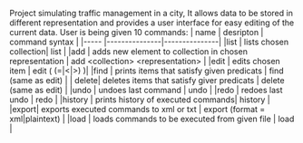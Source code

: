 Project simulating traffic management in a city,
It allows data to be stored in different representation  and provides a user interface for easy editing of the current data.
User is being given 10 commands: 
| name | desripton     | command syntax    |
|----- |---------------|---------------|
|list  |  lists chosen collection| list <collection> |
|add   |  adds new element to collection in chosen representation | add \<collection\> \<representation\> |
|edit  |  edits chosen item | edit <collection> <predicate> (<fieldname> (=|<|>) <value>)|
|find  |   prints items that satisfy given predicats | find <collection> <predicate> (same as edit) |
| delete| deletes items that satisfy giver predicats | delete <collection> <predicate> (same as edit) |
|undo  |   undoes last command            | undo |
|redo  |   redoes last undo            | redo |
|history  |     prints history of executed commands| history |
|export|   exports executed commands to xml or txt | export <filename> <format> (format = xml|plaintext) |
|load  |   loads commands to be executed from given file | load <filename> |
